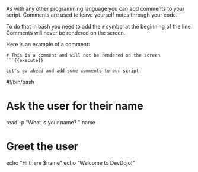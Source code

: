 As with any other programming language you can add comments to your script. Comments are used to leave yourself notes through your code. 

To do that in bash you need to add the `#` symbol at the beginning of the line. Comments will never be rendered on the screen.

Here is an example of a comment:

```
# This is a comment and will not be rendered on the screen
```{{execute}}

Let's go ahead and add some comments to our script:

```
#!/bin/bash


# Ask the user for their name

read -p "What is your name? " name

# Greet the user
echo "Hi there $name"
echo "Welcome to DevDojo!"
```
